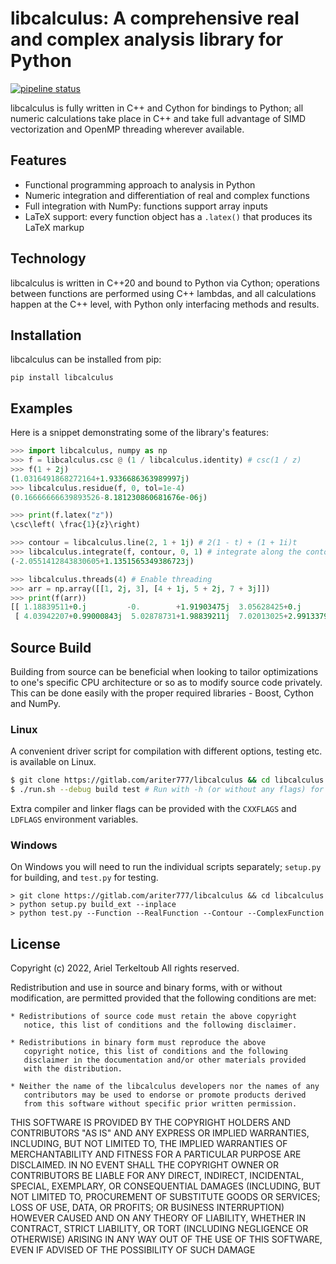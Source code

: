 # libcalculus: A comprehensive real and complex analysis library for Python

[![pipeline status](https://gitlab.com/ariter777/libcalculus/badges/master/pipeline.svg)](https://gitlab.com/ariter777/libcalculus/commits/master)

libcalculus is fully written in C++ and Cython for bindings to Python; all numeric calculations take place in C++ and take full advantage of SIMD vectorization and OpenMP threading wherever available.

## Features

- Functional programming approach to analysis in Python
- Numeric integration and differentiation of real and complex functions
- Full integration with NumPy: functions support array inputs
- LaTeX support: every function object has a `.latex()` that produces its LaTeX markup

## Technology
libcalculus is written in C\+\+20 and bound to Python via Cython; operations between functions are performed using C++ lambdas, and all calculations happen at the C++ level, with Python only interfacing methods and results.

## Installation
libcalculus can be installed from pip:
```
pip install libcalculus
```

## Examples
Here is a snippet demonstrating some of the library's features:
```python
>>> import libcalculus, numpy as np
>>> f = libcalculus.csc @ (1 / libcalculus.identity) # csc(1 / z)
>>> f(1 + 2j)
(1.0316491868272164+1.9336686363989997j)
>>> libcalculus.residue(f, 0, tol=1e-4)
(0.16666666639893526-8.181230860681676e-06j)

>>> print(f.latex("z"))
\csc\left( \frac{1}{z}\right)

>>> contour = libcalculus.line(2, 1 + 1j) # 2(1 - t) + (1 + 1i)t
>>> libcalculus.integrate(f, contour, 0, 1) # integrate along the contour between t=0 and t=1
(-2.0551412843830605+1.1351565349386723j)

>>> libcalculus.threads(4) # Enable threading
>>> arr = np.array([[1, 2j, 3], [4 + 1j, 5 + 2j, 7 + 3j]])
>>> print(f(arr))
[[ 1.18839511+0.j         -0.        +1.91903475j  3.05628425+0.j        ]
 [ 4.03942207+0.99000843j  5.02878731+1.98839211j  7.02013025+2.99133798j]]
```

## Source Build
Building from source can be beneficial when looking to tailor optimizations to one's specific CPU architecture or so as to modify source code privately.
This can be done easily with the proper required libraries - Boost, Cython and NumPy.

### Linux
A convenient driver script for compilation with different options, testing etc. is available on Linux.
```bash
$ git clone https://gitlab.com/ariter777/libcalculus && cd libcalculus
$ ./run.sh --debug build test # Run with -h (or without any flags) for help
```
Extra compiler and linker flags can be provided with the `CXXFLAGS` and `LDFLAGS` environment variables.

### Windows
On Windows you will need to run the individual scripts separately; `setup.py` for building, and `test.py` for testing.
```batch
> git clone https://gitlab.com/ariter777/libcalculus && cd libcalculus
> python setup.py build_ext --inplace
> python test.py --Function --RealFunction --Contour --ComplexFunction
```

## License
Copyright (c) 2022, Ariel Terkeltoub
All rights reserved.

Redistribution and use in source and binary forms, with or without
modification, are permitted provided that the following conditions are
met:

    * Redistributions of source code must retain the above copyright
       notice, this list of conditions and the following disclaimer.

    * Redistributions in binary form must reproduce the above
       copyright notice, this list of conditions and the following
       disclaimer in the documentation and/or other materials provided
       with the distribution.

    * Neither the name of the libcalculus developers nor the names of any
       contributors may be used to endorse or promote products derived
       from this software without specific prior written permission.

THIS SOFTWARE IS PROVIDED BY THE COPYRIGHT HOLDERS AND CONTRIBUTORS
"AS IS" AND ANY EXPRESS OR IMPLIED WARRANTIES, INCLUDING, BUT NOT
LIMITED TO, THE IMPLIED WARRANTIES OF MERCHANTABILITY AND FITNESS FOR
A PARTICULAR PURPOSE ARE DISCLAIMED. IN NO EVENT SHALL THE COPYRIGHT
OWNER OR CONTRIBUTORS BE LIABLE FOR ANY DIRECT, INDIRECT, INCIDENTAL,
SPECIAL, EXEMPLARY, OR CONSEQUENTIAL DAMAGES (INCLUDING, BUT NOT
LIMITED TO, PROCUREMENT OF SUBSTITUTE GOODS OR SERVICES; LOSS OF USE,
DATA, OR PROFITS; OR BUSINESS INTERRUPTION) HOWEVER CAUSED AND ON ANY
THEORY OF LIABILITY, WHETHER IN CONTRACT, STRICT LIABILITY, OR TORT
(INCLUDING NEGLIGENCE OR OTHERWISE) ARISING IN ANY WAY OUT OF THE USE
OF THIS SOFTWARE, EVEN IF ADVISED OF THE POSSIBILITY OF SUCH DAMAGE

